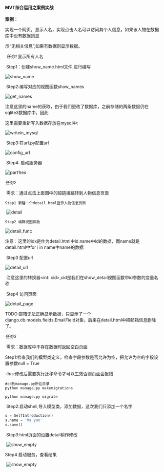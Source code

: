 #### MVT综合运用之案例实战

**案例：**

​	实现一个网页，显示人名，实现点击人名可以访问其个人信息，如果该人物在数据库中没有数据则显

示“无相关信息”,如果有数据则显示数据。

​	*任务1* 显示所有人名

​	Step1：创建show_name.html文件,进行编写

![show_name](https://gitee.com/drunkcoderliuhao/my_picbed/raw/master/img/show_name-1625105576811.png)

​	Step2:编写对应的视图函数show_names

![get_names](https://gitee.com/drunkcoderliuhao/my_picbed/raw/master/img/get_names.png)

​	注意这里的name的获取，由于我们更改了数据库，之前存储的两条数据仍在sqlite3数据库中，因此

这里需要重新写入数据存放在mysql中:

![writein_mysql](https://gitee.com/drunkcoderliuhao/my_picbed/raw/master/img/writein_mysql.png)

​	Step3:在url.py配置url

![config_url](https://gitee.com/drunkcoderliuhao/my_picbed/raw/master/img/config_url.png)



​	Step4: 启动服务器

![part1res](https://gitee.com/drunkcoderliuhao/my_picbed/raw/master/img/part1res.png)

*任务2*

​	需求：通过点击上面图中的超链接跳转到人物信息页面

 	Step1 新建一个detail.html显示人物信息页面

​	![detail](https://gitee.com/drunkcoderliuhao/my_picbed/raw/master/img/detail-1625106031213.png)

 	Step2 编辑视图函数

![detail_func](https://gitee.com/drunkcoderliuhao/my_picbed/raw/master/img/detail_func-1625106125607.png)

​	注意：这里的idx是作为detail.html中id.name中id的数据，而name就是detail.html中for i in name中name的数据

​	Step3  配置url

![detail_url](https://gitee.com/drunkcoderliuhao/my_picbed/raw/master/img/detail_url-1625106159689.png)

​	注意这里的转换器<int: cid>,cid是我们在show_detail视图函数中id参数的变量名称

​	Step4  访问页面

![detail_page](https://gitee.com/drunkcoderliuhao/my_picbed/raw/master/img/detail_page-1625106221684.png)

​	TODO:邮箱无法正确显示数据，只显示了一个django.db.models.fields.EmailField对象，后来在detail.html中把邮箱信息删除了。



*任务3*

​	需求：数据库中不存在数据时返回空白页面

​	Step1:检查我们的模型类定义，检查字段参数是否允许为空，把允许为空的字段设置参数null  = True



​	*tips*:修改后需要执行迁移命令才可以生效否则页面会报错

```
#cd到manage.py所在目录
python manage.py makemigrations

python manage.py migrate
```

​	Step2:启动shell,导入模型类，添加数据，这次我们只添加一个名字

```python
s = SelfIntroduction()
s.name = 'Ma yun'
s.save()
```

​	Step3:html页面的设置detail稍作修改

​	![show_empty](https://gitee.com/drunkcoderliuhao/my_picbed/raw/master/img/show_empty-1625106263717.png)

Step4 启动服务，查看结果

​	![show_empty](https://gitee.com/drunkcoderliuhao/my_picbed/raw/master/img/show_empty-1625106263717.png)


